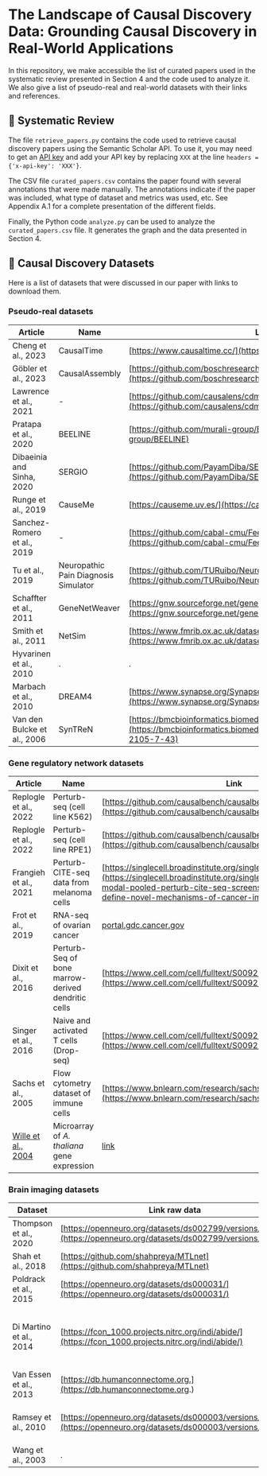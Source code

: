 # The Landscape of Causal Discovery Data: Grounding Causal Discovery in Real-World Applications
In this repository, we make accessible the list of curated papers used in the systematic review presented in Section 4 and the code used to analyze it. We also give a list of pseudo-real and real-world datasets with their links and references.

## 📝 Systematic Review
The file `retrieve_papers.py` contains the code used to retrieve causal discovery papers using the Semantic Scholar API. To use it, you may need to get an [API key](https://www.semanticscholar.org/product/api#api-key-form) and add your API key by replacing `XXX` at the line `headers = {'x-api-key': 'XXX'}`.

The CSV file `curated_papers.csv` contains the paper found with several annotations that were made manually. The annotations indicate if the paper was included, what type of dataset and metrics was used, etc. See Appendix A.1 for a complete presentation of the different fields.

Finally, the Python code `analyze.py` can be used to analyze the `curated_papers.csv` file. It generates the graph and the data presented in Section 4.


## 📖 Causal Discovery Datasets
Here is a list of datasets that were discussed in our paper with links to download them.

### Pseudo-real datasets

| Article                          | Name                             | Link                                                                                        |
|----------------------------------|----------------------------------|---------------------------------------------------------------------------------------------|
| Cheng et al., 2023               | CausalTime                       | [https://www.causaltime.cc/](https://www.causaltime.cc/)                                    |
| Göbler et al., 2023              | CausalAssembly                   | [https://github.com/boschresearch/causalAssembly](https://github.com/boschresearch/causalAssembly) |
| Lawrence et al., 2021            | -                                | [https://github.com/causalens/cdml-neurips2020](https://github.com/causalens/cdml-neurips2020) |
| Pratapa et al., 2020             | BEELINE                          | [https://github.com/murali-group/BEELINE](https://github.com/murali-group/BEELINE)          |
| Dibaeinia and Sinha, 2020        | SERGIO                           | [https://github.com/PayamDiba/SERGIO](https://github.com/PayamDiba/SERGIO)                  |
| Runge et al., 2019               | CauseMe                          | [https://causeme.uv.es/](https://causeme.uv.es/)                                            |
| Sanchez-Romero et al., 2019      | -                                | [https://github.com/cabal-cmu/Feedback-Discovery](https://github.com/cabal-cmu/Feedback-Discovery) |
| Tu et al., 2019                  | Neuropathic Pain Diagnosis Simulator | [https://github.com/TURuibo/Neuropathic-Pain-Diagnosis-Simulator](https://github.com/TURuibo/Neuropathic-Pain-Diagnosis-Simulator) |
| Schaffter et al., 2011           | GeneNetWeaver                    | [https://gnw.sourceforge.net/genenetweaver.html](https://gnw.sourceforge.net/genenetweaver.html) |
| Smith et al., 2011               | NetSim                           | [https://www.fmrib.ox.ac.uk/datasets/netsim/](https://www.fmrib.ox.ac.uk/datasets/netsim/)  |
| Hyvarinen et al., 2010       | .    | .                                                           | .                                                                                                   |
| Marbach et al., 2010             | DREAM4                           | [https://www.synapse.org/Synapse:syn3049712/wiki/74630](https://www.synapse.org/Synapse:syn3049712/wiki/74630)                                                                                           |
| Van den Bulcke et al., 2006      | SynTReN                          | [https://bmcbioinformatics.biomedcentral.com/articles/10.1186/1...](https://bmcbioinformatics.biomedcentral.com/articles/10.1186/1471-2105-7-43) |

### Gene regulatory network datasets
| Article                | Name                                                    | Link                                                                                                                 |
|------------------------|---------------------------------------------------------|----------------------------------------------------------------------------------------------------------------------|
| Replogle et al., 2022  | Perturb-seq (cell line K562)                            | [https://github.com/causalbench/causalbench](https://github.com/causalbench/causalbench)                             |
| Replogle et al., 2022  | Perturb-seq (cell line RPE1)                            | [https://github.com/causalbench/causalbench](https://github.com/causalbench/causalbench)                             |
| Frangieh et al., 2021  | Perturb-CITE-seq data from melanoma cells               | [https://singlecell.broadinstitute.org/single_cell/study/SCP...](https://singlecell.broadinstitute.org/single_cell/study/SCP1064/multi-modal-pooled-perturb-cite-seq-screens-in-patient-models-define-novel-mechanisms-of-cancer-immune-evasion) |
| Frot et al., 2019      | RNA-seq of ovarian cancer                               | [portal.gdc.cancer.gov](portal.gdc.cancer.gov)                                                                                                                    |
| Dixit et al., 2016     | Perturb-Seq of bone marrow-derived dendritic cells      | [https://www.cell.com/cell/fulltext/S0092-8674(16)31610-5](https://www.cell.com/cell/fulltext/S0092-8674(16)31610-5)                                                                                                                    |
| Singer et al., 2016    | Naive and activated T cells (Drop-seq)                  | [https://www.cell.com/cell/fulltext/S0092-8674(16)31149-7](https://www.cell.com/cell/fulltext/S0092-8674(16)31149-7)                                                                                                                    |
| Sachs et al., 2005     | Flow cytometry dataset of immune cells                  | [https://www.bnlearn.com/research/sachs05/](https://www.bnlearn.com/research/sachs05/)                                                                                                                    |
| [Wille et al., 2004](https://link.springer.com/content/pdf/10.1186/gb-2004-5-11-r92.pdf)     | Microarray of *A. thaliana* gene expression             | [link](https://link.springer.com/article/10.1186/gb-2004-5-11-r92#MOESM1)                                                                                                                     |

### Brain imaging datasets
| Dataset                      | Link raw data                                               | Link preprocessed                                                                                   |
|------------------------------|-------------------------------------------------------------|-----------------------------------------------------------------------------------------------------|
| Thompson et al., 2020        | [https://openneuro.org/datasets/ds002799/versions/1.0.4](https://openneuro.org/datasets/ds002799/versions/1.0.4) | same |
| Shah et al., 2018            | [https://github.com/shahpreya/MTLnet](https://github.com/shahpreya/MTLnet) | -                                                                                                   |
| Poldrack et al., 2015        | [https://openneuro.org/datasets/ds000031/](https://openneuro.org/datasets/ds000031/) | .                                                                                                   |
| Di Martino et al., 2014      | [https://fcon_1000.projects.nitrc.org/indi/abide/](https://fcon_1000.projects.nitrc.org/indi/abide/) | [http://preprocessed-connectomes-project.org/abide/download.html](http://preprocessed-connectomes-project.org/abide/download.html) |
| Van Essen et al., 2013       | [https://db.humanconnectome.org.](https://db.humanconnectome.org.)                                                           | .                                                                                                   |
| Ramsey et al., 2010          | [https://openneuro.org/datasets/ds000003/versions/00001](https://openneuro.org/datasets/ds000003/versions/00001) | [https://github.com/cabal-cmu/Feedback-Discovery](https://github.com/cabal-cmu/Feedback-Discovery) |
| Wang et al., 2003            | .    | .                                                           | .                                                                                                   |


